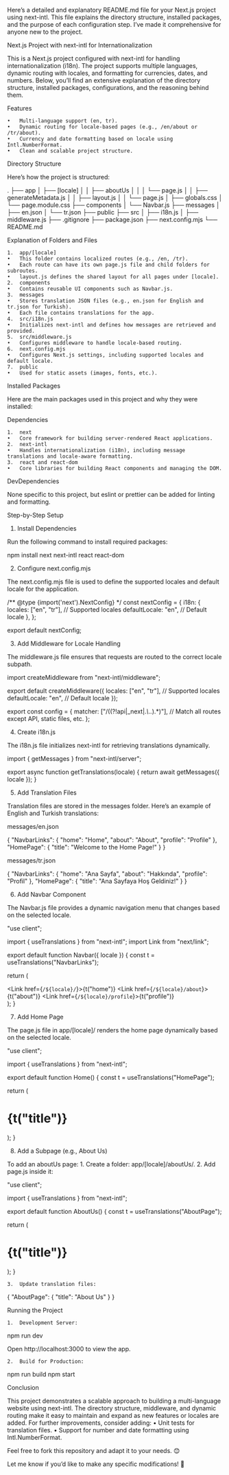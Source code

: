 Here’s a detailed and explanatory README.md file for your Next.js project using next-intl. This file explains the directory structure, installed packages, and the purpose of each configuration step. I’ve made it comprehensive for anyone new to the project.

Next.js Project with next-intl for Internationalization

This is a Next.js project configured with next-intl for handling internationalization (i18n). The project supports multiple languages, dynamic routing with locales, and formatting for currencies, dates, and numbers. Below, you’ll find an extensive explanation of the directory structure, installed packages, configurations, and the reasoning behind them.

Features

	•	Multi-language support (en, tr).
	•	Dynamic routing for locale-based pages (e.g., /en/about or /tr/about).
	•	Currency and date formatting based on locale using Intl.NumberFormat.
	•	Clean and scalable project structure.

Directory Structure

Here’s how the project is structured:

.
├── app
│   ├── [locale]
│   │   ├── aboutUs
│   │   │   └── page.js
│   │   ├── generateMetadata.js
│   │   ├── layout.js
│   │   └── page.js
│   ├── globals.css
│   └── page.module.css
├── components
│   └── Navbar.js
├── messages
│   ├── en.json
│   └── tr.json
├── public
├── src
│   ├── i18n.js
│   ├── middleware.js
├── .gitignore
├── package.json
├── next.config.mjs
└── README.md

Explanation of Folders and Files

	1.	app/[locale]
	•	This folder contains localized routes (e.g., /en, /tr).
	•	Each route can have its own page.js file and child folders for subroutes.
	•	layout.js defines the shared layout for all pages under [locale].
	2.	components
	•	Contains reusable UI components such as Navbar.js.
	3.	messages
	•	Stores translation JSON files (e.g., en.json for English and tr.json for Turkish).
	•	Each file contains translations for the app.
	4.	src/i18n.js
	•	Initializes next-intl and defines how messages are retrieved and provided.
	5.	src/middleware.js
	•	Configures middleware to handle locale-based routing.
	6.	next.config.mjs
	•	Configures Next.js settings, including supported locales and default locale.
	7.	public
	•	Used for static assets (images, fonts, etc.).

Installed Packages

Here are the main packages used in this project and why they were installed:

Dependencies

	1.	next
	•	Core framework for building server-rendered React applications.
	2.	next-intl
	•	Handles internationalization (i18n), including message translations and locale-aware formatting.
	3.	react and react-dom
	•	Core libraries for building React components and managing the DOM.

DevDependencies

None specific to this project, but eslint or prettier can be added for linting and formatting.

Step-by-Step Setup

1. Install Dependencies

Run the following command to install required packages:

npm install next next-intl react react-dom

2. Configure next.config.mjs

The next.config.mjs file is used to define the supported locales and default locale for the application.

/** @type {import('next').NextConfig} */
const nextConfig = {
  i18n: {
    locales: ["en", "tr"], // Supported locales
    defaultLocale: "en",   // Default locale
  },
};

export default nextConfig;

3. Add Middleware for Locale Handling

The middleware.js file ensures that requests are routed to the correct locale subpath.

import createMiddleware from "next-intl/middleware";

export default createMiddleware({
  locales: ["en", "tr"], // Supported locales
  defaultLocale: "en",   // Default locale
});

export const config = {
  matcher: ["/((?!api|_next|.*\\..*).*)"], // Match all routes except API, static files, etc.
};

4. Create i18n.js

The i18n.js file initializes next-intl for retrieving translations dynamically.

import { getMessages } from "next-intl/server";

export async function getTranslations(locale) {
  return await getMessages({ locale });
}

5. Add Translation Files

Translation files are stored in the messages folder. Here’s an example of English and Turkish translations:

messages/en.json

{
  "NavbarLinks": {
    "home": "Home",
    "about": "About",
    "profile": "Profile"
  },
  "HomePage": {
    "title": "Welcome to the Home Page!"
  }
}

messages/tr.json

{
  "NavbarLinks": {
    "home": "Ana Sayfa",
    "about": "Hakkında",
    "profile": "Profil"
  },
  "HomePage": {
    "title": "Ana Sayfaya Hoş Geldiniz!"
  }
}

6. Add Navbar Component

The Navbar.js file provides a dynamic navigation menu that changes based on the selected locale.

"use client";

import { useTranslations } from "next-intl";
import Link from "next/link";

export default function Navbar({ locale }) {
  const t = useTranslations("NavbarLinks");

  return (
    <nav>
      <Link href={`/${locale}/`}>{t("home")}</Link>
      <Link href={`/${locale}/about`}>{t("about")}</Link>
      <Link href={`/${locale}/profile`}>{t("profile")}</Link>
    </nav>
  );
}

7. Add Home Page

The page.js file in app/[locale]/ renders the home page dynamically based on the selected locale.

"use client";

import { useTranslations } from "next-intl";

export default function Home() {
  const t = useTranslations("HomePage");

  return (
    <div>
      <h1>{t("title")}</h1>
    </div>
  );
}

8. Add a Subpage (e.g., About Us)

To add an aboutUs page:
	1.	Create a folder: app/[locale]/aboutUs/.
	2.	Add page.js inside it:

"use client";

import { useTranslations } from "next-intl";

export default function AboutUs() {
  const t = useTranslations("AboutPage");

  return (
    <div>
      <h1>{t("title")}</h1>
    </div>
  );
}


	3.	Update translation files:

{
  "AboutPage": {
    "title": "About Us"
  }
}

Running the Project

	1.	Development Server:

npm run dev

Open http://localhost:3000 to view the app.

	2.	Build for Production:

npm run build
npm start

Conclusion

This project demonstrates a scalable approach to building a multi-language website using next-intl. The directory structure, middleware, and dynamic routing make it easy to maintain and expand as new features or locales are added. For further improvements, consider adding:
	•	Unit tests for translation files.
	•	Support for number and date formatting using Intl.NumberFormat.

Feel free to fork this repository and adapt it to your needs. 😊

Let me know if you’d like to make any specific modifications! 🚀

